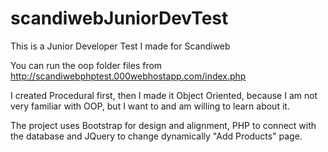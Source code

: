 # scandiwebJuniorDevTest

This is a Junior Developer Test I made for Scandiweb

You can run the oop folder files from http://scandiwebphptest.000webhostapp.com/index.php

I created Procedural first, then I made it Object Oriented, because I am not very familiar with OOP, but I want to and am willing to learn about it.

The project uses Bootstrap for design and alignment, PHP to connect with the database and JQuery to change dynamically "Add Products" page.
